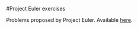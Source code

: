#Project Euler exercises

Problems proposed by Project Euler. Available [here](https://projecteuler.net/archives).